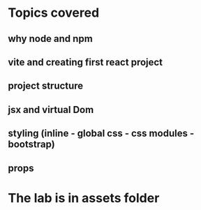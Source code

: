 # Topics covered

## why node and npm 
## vite and creating first react project
## project structure
## jsx and virtual Dom 
## styling (inline - global css - css modules - bootstrap)
## props 

# The lab is in assets folder